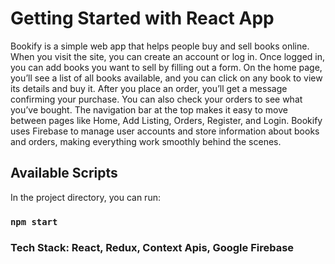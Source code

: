 # Getting Started with React App

Bookify is a simple web app that helps people buy and sell books online. When you visit the site, you can create an account or log in. Once logged in, you can add books you want to sell by filling out a form. On the home page, you’ll see a list of all books available, and you can click on any book to view its details and buy it. After you place an order, you’ll get a message confirming your purchase. You can also check your orders to see what you’ve bought. The navigation bar at the top makes it easy to move between pages like Home, Add Listing, Orders, Register, and Login. Bookify uses Firebase to manage user accounts and store information about books and orders, making everything work smoothly behind the scenes.

## Available Scripts

In the project directory, you can run:

### `npm start`

### Tech Stack: React, Redux, Context Apis, Google Firebase


